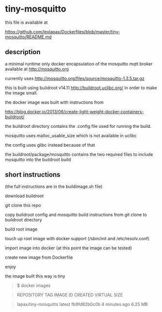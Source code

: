 tiny-mosquitto
==============

this file is available at

https://github.com/lexlapax/Dockerfiles/blob/master/tiny-mosquitto/README.md


description
-----------
a minimal runtime only docker encapsulation of the mosquitto mqtt broker available at http://mosquitto.org

currently uses http://mosquitto.org/files/source/mosquitto-1.3.5.tar.gz

this is built using buildroot v14.11 http://buildroot.uclibc.org/ in order to make the image small.

the docker image was built with instructions from 

http://blog.docker.io/2013/06/create-light-weight-docker-containers-buildroot/

the buildroot directory contains the .config file used for running the build.

mosquitto uses malloc_usable_size which is not available in uclibc

the config uses glibc instead because of that

the buildroot/package/mosquitto contains the two required files to include mosquitto into the buildroot build


short instructions 
------------------
(the full instructions are in the buildimage.sh file)

download buildroot 

git clone this repo

copy buildroot config and mosquitto build instructions from git clone to buildroot directory

build root image

touch up root image with docker support (/sbin/init and /etc/resolv.conf)

import image into docker (at this point the image can be tested)

create new image from Dockerfile

enjoy


the image built this way is tiny


> $ docker images

> REPOSITORY              TAG                 IMAGE ID            CREATED             VIRTUAL SIZE

> lapax/tiny-mosquitto      latest              fb9fd82b0c0b        4 minutes ago       6.25 MB
